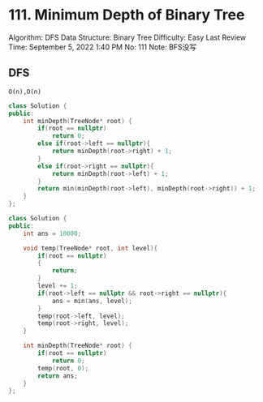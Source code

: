 # 111. Minimum Depth of Binary Tree

Algorithm: DFS
Data Structure: Binary Tree
Difficulty: Easy
Last Review Time: September 5, 2022 1:40 PM
No: 111
Note: BFS没写

## DFS

`O(n),O(n)`

```cpp
class Solution {
public:
    int minDepth(TreeNode* root) {
        if(root == nullptr)
            return 0;
        else if(root->left == nullptr){
            return minDepth(root->right) + 1;
        }
        else if(root->right == nullptr){
            return minDepth(root->left) + 1;
        }
        return min(minDepth(root->left), minDepth(root->right)) + 1;
    }
};
```

```cpp
class Solution {
public:
    int ans = 10000;

    void temp(TreeNode* root, int level){
        if(root == nullptr)
        {
            return;
        }
        level += 1;
        if(root->left == nullptr && root->right == nullptr){
            ans = min(ans, level);
        }
        temp(root->left, level);
        temp(root->right, level);
    }

    int minDepth(TreeNode* root) {
        if(root == nullptr)
            return 0;
        temp(root, 0);
        return ans;
    }
};
```